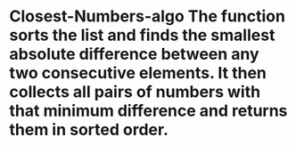 # Closest-Numbers-algo The function sorts the list and finds the smallest absolute difference between any two consecutive elements. It then collects all pairs of numbers with that minimum difference and returns them in sorted order.
